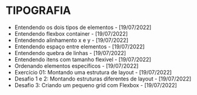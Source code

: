 # TIPOGRAFIA
- Entendendo os dois tipos de elementos - [19/07/2022]
- Entendendo flexbox container - [19/07/2022]
- Entendendo alinhamento x e y - [19/07/2022]
- Entendendo espaço entre elementos - [19/07/2022]
- Entendendo quebra de linhas - [19/07/2022]
- Entendendo itens com tamanho flexivel - [19/07/2022]
- Ordenando elementos específicos - [19/07/2022]
- Exercício 01: Montando uma estrutura de layout - [19/07/2022]
- Desafio 1 e 2: Montando estruturas diferentes de layout - [19/07/2022]
- Desafio 3: Criando um pequeno grid com Flexbox - [19/07/2022]